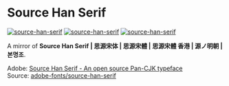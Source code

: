 # Source Han Serif

[![source-han-serif](https://img.shields.io/badge/LICENSE-OFL--1.1%20License%20-blue?style=flat-square)](./LICENSE)
[![source-han-serif](https://img.shields.io/badge/GitHub-Source%20Han%20Serif-blueviolet?style=flat-square&logo=github)](https://github.com/fernvenue/source-han-serif)
[![source-han-serif](https://img.shields.io/badge/GitLab-Source%20Han%20Serif-orange?style=flat-square&logo=gitlab)](https://gitlab.com/fernvenue/source-han-serif)

A mirror of **Source Han Serif | 思源宋体 | 思源宋體 | 思源宋體 香港 | 源ノ明朝 | 본명조**.

Adobe: [Source Han Serif - An open source Pan-CJK typeface](https://source.typekit.com/source-han-serif/)  
Source: [adobe-fonts/source-han-serif](https://github.com/adobe-fonts/source-han-serif)
